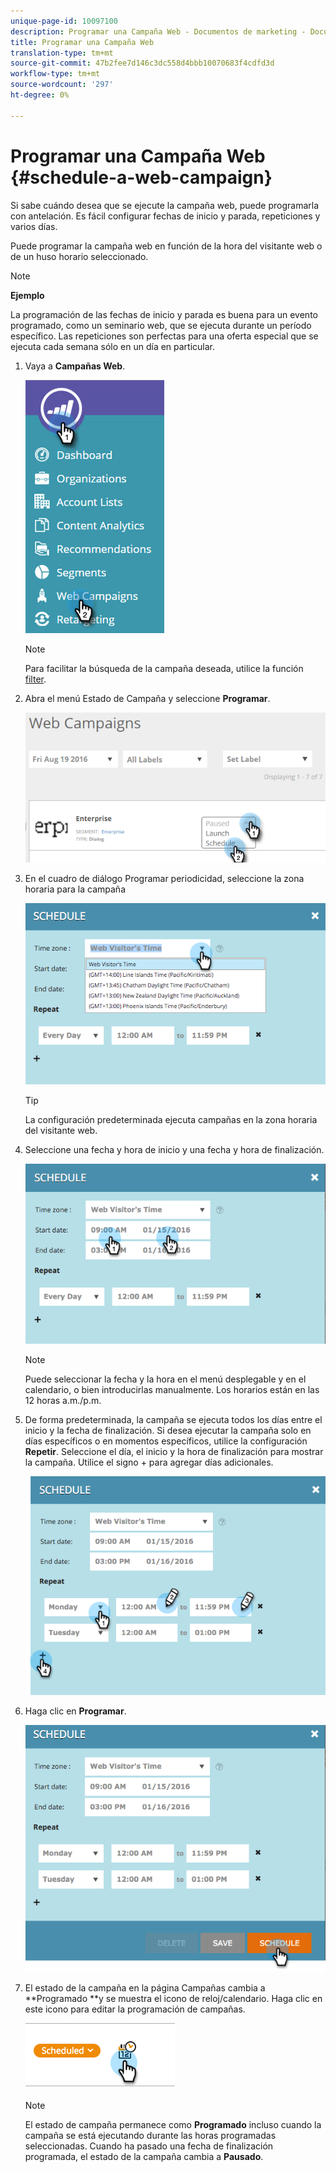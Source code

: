 ```yaml
---
unique-page-id: 10097100
description: Programar una Campaña Web - Documentos de marketing - Documentación del producto
title: Programar una Campaña Web
translation-type: tm+mt
source-git-commit: 47b2fee7d146c3dc558d4bbb10070683f4cdfd3d
workflow-type: tm+mt
source-wordcount: '297'
ht-degree: 0%

---
```



# Programar una Campaña Web {#schedule-a-web-campaign}

Si sabe cuándo desea que se ejecute la campaña web, puede programarla con antelación. Es fácil configurar fechas de inicio y parada, repeticiones y varios días.

Puede programar la campaña web en función de la hora del visitante web o de un huso horario seleccionado.

>[!NOTE]
>
>**Ejemplo**
>
>La programación de las fechas de inicio y parada es buena para un evento programado, como un seminario web, que se ejecuta durante un período específico. Las repeticiones son perfectas para una oferta especial que se ejecuta cada semana sólo en un día en particular.

1. Vaya a **Campañas Web**.

   ![](assets/image2016-8-18-16-3a38-3a47.png)

   >[!NOTE]
   >
   >Para facilitar la búsqueda de la campaña deseada, utilice la función [filter](filter-web-campaigns.md).

1. Abra el menú Estado de Campaña y seleccione **Programar**.

   ![](assets/image2016-8-18-16-3a41-3a45.png)

1. En el cuadro de diálogo Programar periodicidad, seleccione la zona horaria para la campaña

   ![](assets/image2016-1-14-8-3a14-3a20.png)

   >[!TIP]
   >
   >La configuración predeterminada ejecuta campañas en la zona horaria del visitante web.

1. Seleccione una fecha y hora de inicio y una fecha y hora de finalización.

   ![](assets/image2016-1-14-8-3a16-3a12.png)

   >[!NOTE]
   >
   >Puede seleccionar la fecha y la hora en el menú desplegable y en el calendario, o bien introducirlas manualmente. Los horarios están en las 12 horas a.m./p.m.

1. De forma predeterminada, la campaña se ejecuta todos los días entre el inicio y la fecha de finalización. Si desea ejecutar la campaña solo en días específicos o en momentos específicos, utilice la configuración **Repetir**. Seleccione el día, el inicio y la hora de finalización para mostrar la campaña. Utilice el signo + para agregar días adicionales.

   ![](assets/image2016-1-14-8-3a19-3a37.png)

1. Haga clic en **Programar**.

   ![](assets/image2016-1-14-8-3a27-3a55.png)

1. El estado de la campaña en la página Campañas cambia a **Programado **y se muestra el icono de reloj/calendario. Haga clic en este icono para editar la programación de campañas.

   ![](assets/image2016-1-14-8-3a27-3a32.png)

   >[!NOTE]
   >
   >El estado de campaña permanece como **Programado** incluso cuando la campaña se está ejecutando durante las horas programadas seleccionadas. Cuando ha pasado una fecha de finalización programada, el estado de la campaña cambia a **Pausado**.

